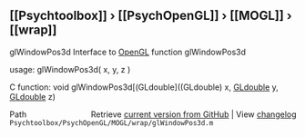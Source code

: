 ## [[Psychtoolbox]] &#8250; [[PsychOpenGL]] &#8250; [[MOGL]] &#8250; [[wrap]]

glWindowPos3d  Interface to [OpenGL](OpenGL) function glWindowPos3d  
  
usage:  glWindowPos3d( x, y, z )  
  
C function:  void glWindowPos3d[(GLdouble]((GLdouble) x, [GLdouble](GLdouble) y, [GLdouble](GLdouble) z)  




<div class="code_header" style="text-align:right;">
  <span style="float:left;">Path&nbsp;&nbsp;</span> <span class="counter">Retrieve <a href=
  "https://raw.github.com/Psychtoolbox-3/Psychtoolbox-3/beta/Psychtoolbox/PsychOpenGL/MOGL/wrap/glWindowPos3d.m">current version from GitHub</a> | View <a href=
  "https://github.com/Psychtoolbox-3/Psychtoolbox-3/commits/beta/Psychtoolbox/PsychOpenGL/MOGL/wrap/glWindowPos3d.m">changelog</a></span>
</div>
<div class="code">
  <code>Psychtoolbox/PsychOpenGL/MOGL/wrap/glWindowPos3d.m</code>
</div>

